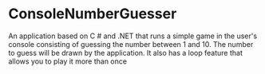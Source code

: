 # ConsoleNumberGuesser
An application based on C # and .NET that runs a simple game in the user's console consisting of guessing the number between 1 and 10.
The number to guess will be drawn by the application. 
It also has a loop feature that allows you to play it more than once
